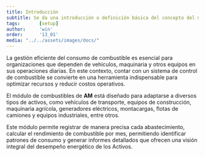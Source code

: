 ```yaml
---
title: Introducción
subtitle: Se da una introducción o definición básica del concepto del módulo de combustibles.
tags:       [setup]
author:     'win'
order:      '13_01'
media: "../../assets/images/docs/"
---
```


La gestión eficiente del consumo de combustible es esencial para organizaciones que dependen de vehículos, maquinaria y otros equipos en sus operaciones diarias. En este contexto, contar con un sistema de control de combustible se convierte en una herramienta indispensable para optimizar recursos y reducir costos operativos.

El módulo de combustibles de **AM** está diseñado para adaptarse a diversos tipos de activos, como vehículos de transporte, equipos de construcción, maquinaria agrícola, generadores eléctricos, montacargas, flotas de camiones y equipos industriales, entre otros.

Este módulo permite registrar de manera precisa cada abastecimiento, calcular el rendimiento de combustible por mes, permitiendo identificar patrones de consumo y generar informes detallados que ofrecen una visión integral del desempeño energético de los Activos.




